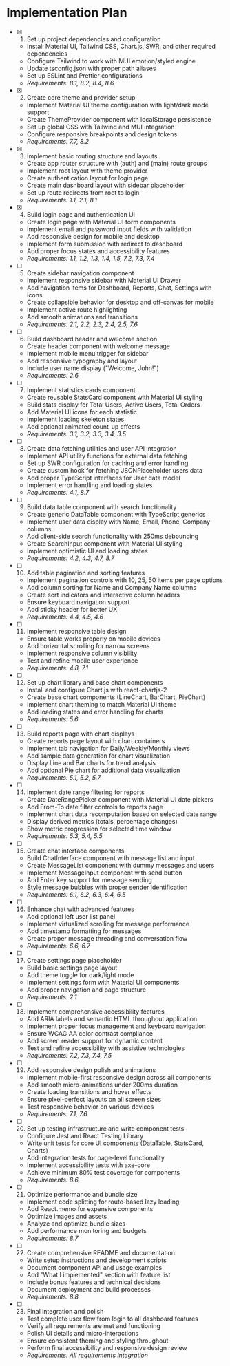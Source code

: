 # Implementation Plan

- [x] 1. Set up project dependencies and configuration
  - Install Material UI, Tailwind CSS, Chart.js, SWR, and other required dependencies
  - Configure Tailwind to work with MUI emotion/styled engine
  - Update tsconfig.json with proper path aliases
  - Set up ESLint and Prettier configurations
  - _Requirements: 8.1, 8.2, 8.4, 8.6_

- [x] 2. Create core theme and provider setup
  - Implement Material UI theme configuration with light/dark mode support
  - Create ThemeProvider component with localStorage persistence
  - Set up global CSS with Tailwind and MUI integration
  - Configure responsive breakpoints and design tokens
  - _Requirements: 7.7, 8.2_

- [x] 3. Implement basic routing structure and layouts
  - Create app router structure with (auth) and (main) route groups
  - Implement root layout with theme provider
  - Create authentication layout for login page
  - Create main dashboard layout with sidebar placeholder
  - Set up route redirects from root to login
  - _Requirements: 1.1, 2.1, 8.1_

- [x] 4. Build login page and authentication UI
  - Create login page with Material UI form components
  - Implement email and password input fields with validation
  - Add responsive design for mobile and desktop
  - Implement form submission with redirect to dashboard
  - Add proper focus states and accessibility features
  - _Requirements: 1.1, 1.2, 1.3, 1.4, 1.5, 7.2, 7.3, 7.4_

- [ ] 5. Create sidebar navigation component
  - Implement responsive sidebar with Material UI Drawer
  - Add navigation items for Dashboard, Reports, Chat, Settings with icons
  - Create collapsible behavior for desktop and off-canvas for mobile
  - Implement active route highlighting
  - Add smooth animations and transitions
  - _Requirements: 2.1, 2.2, 2.3, 2.4, 2.5, 7.6_

- [ ] 6. Build dashboard header and welcome section
  - Create header component with welcome message
  - Implement mobile menu trigger for sidebar
  - Add responsive typography and layout
  - Include user name display ("Welcome, John!")
  - _Requirements: 2.6_

- [ ] 7. Implement statistics cards component
  - Create reusable StatsCard component with Material UI styling
  - Build stats display for Total Users, Active Users, Total Orders
  - Add Material UI icons for each statistic
  - Implement loading skeleton states
  - Add optional animated count-up effects
  - _Requirements: 3.1, 3.2, 3.3, 3.4, 3.5_

- [ ] 8. Create data fetching utilities and user API integration
  - Implement API utility functions for external data fetching
  - Set up SWR configuration for caching and error handling
  - Create custom hook for fetching JSONPlaceholder users data
  - Add proper TypeScript interfaces for User data model
  - Implement error handling and loading states
  - _Requirements: 4.1, 8.7_

- [ ] 9. Build data table component with search functionality
  - Create generic DataTable component with TypeScript generics
  - Implement user data display with Name, Email, Phone, Company columns
  - Add client-side search functionality with 250ms debouncing
  - Create SearchInput component with Material UI styling
  - Implement optimistic UI and loading states
  - _Requirements: 4.2, 4.3, 4.7, 8.7_

- [ ] 10. Add table pagination and sorting features
  - Implement pagination controls with 10, 25, 50 items per page options
  - Add column sorting for Name and Company Name columns
  - Create sort indicators and interactive column headers
  - Ensure keyboard navigation support
  - Add sticky header for better UX
  - _Requirements: 4.4, 4.5, 4.6_

- [ ] 11. Implement responsive table design
  - Ensure table works properly on mobile devices
  - Add horizontal scrolling for narrow screens
  - Implement responsive column visibility
  - Test and refine mobile user experience
  - _Requirements: 4.8, 7.1_

- [ ] 12. Set up chart library and base chart components
  - Install and configure Chart.js with react-chartjs-2
  - Create base chart components (LineChart, BarChart, PieChart)
  - Implement chart theming to match Material UI theme
  - Add loading states and error handling for charts
  - _Requirements: 5.6_

- [ ] 13. Build reports page with chart displays
  - Create reports page layout with chart containers
  - Implement tab navigation for Daily/Weekly/Monthly views
  - Add sample data generation for chart visualization
  - Display Line and Bar charts for trend analysis
  - Add optional Pie chart for additional data visualization
  - _Requirements: 5.1, 5.2, 5.7_

- [ ] 14. Implement date range filtering for reports
  - Create DateRangePicker component with Material UI date pickers
  - Add From-To date filter controls to reports page
  - Implement chart data recomputation based on selected date range
  - Display derived metrics (totals, percentage changes)
  - Show metric progression for selected time window
  - _Requirements: 5.3, 5.4, 5.5_

- [ ] 15. Create chat interface components
  - Build ChatInterface component with message list and input
  - Create MessageList component with dummy messages and users
  - Implement MessageInput component with send button
  - Add Enter key support for message sending
  - Style message bubbles with proper sender identification
  - _Requirements: 6.1, 6.2, 6.3, 6.4, 6.5_

- [ ] 16. Enhance chat with advanced features
  - Add optional left user list panel
  - Implement virtualized scrolling for message performance
  - Add timestamp formatting for messages
  - Create proper message threading and conversation flow
  - _Requirements: 6.6, 6.7_

- [ ] 17. Create settings page placeholder
  - Build basic settings page layout
  - Add theme toggle for dark/light mode
  - Implement settings form with Material UI components
  - Add proper navigation and page structure
  - _Requirements: 2.1_

- [ ] 18. Implement comprehensive accessibility features
  - Add ARIA labels and semantic HTML throughout application
  - Implement proper focus management and keyboard navigation
  - Ensure WCAG AA color contrast compliance
  - Add screen reader support for dynamic content
  - Test and refine accessibility with assistive technologies
  - _Requirements: 7.2, 7.3, 7.4, 7.5_

- [ ] 19. Add responsive design polish and animations
  - Implement mobile-first responsive design across all components
  - Add smooth micro-animations under 200ms duration
  - Create loading transitions and hover effects
  - Ensure pixel-perfect layouts on all screen sizes
  - Test responsive behavior on various devices
  - _Requirements: 7.1, 7.6_

- [ ] 20. Set up testing infrastructure and write component tests
  - Configure Jest and React Testing Library
  - Write unit tests for core UI components (DataTable, StatsCard, Charts)
  - Add integration tests for page-level functionality
  - Implement accessibility tests with axe-core
  - Achieve minimum 80% test coverage for components
  - _Requirements: 8.6_

- [ ] 21. Optimize performance and bundle size
  - Implement code splitting for route-based lazy loading
  - Add React.memo for expensive components
  - Optimize images and assets
  - Analyze and optimize bundle sizes
  - Add performance monitoring and budgets
  - _Requirements: 8.7_

- [ ] 22. Create comprehensive README and documentation
  - Write setup instructions and development scripts
  - Document component API and usage examples
  - Add "What I implemented" section with feature list
  - Include bonus features and technical decisions
  - Document deployment and build processes
  - _Requirements: 8.8_

- [ ] 23. Final integration and polish
  - Test complete user flow from login to all dashboard features
  - Verify all requirements are met and functioning
  - Polish UI details and micro-interactions
  - Ensure consistent theming and styling throughout
  - Perform final accessibility and responsive design review
  - _Requirements: All requirements integration_
